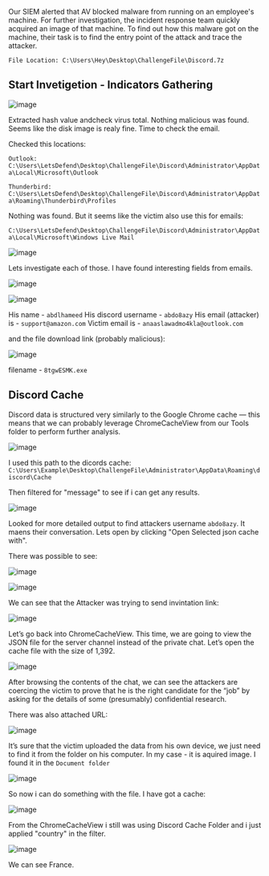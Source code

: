 Our SIEM alerted that AV blocked malware from running on an employee's machine. For further investigation, the incident response team quickly acquired an image of that machine. To find out how this malware got on the machine, their task is to find the entry point of the attack and trace the attacker.

`File Location: C:\Users\Hey\Desktop\ChallengeFile\Discord.7z`

## Start Invetigetion - Indicators Gathering

![image](https://github.com/user-attachments/assets/340ec5bb-8870-4931-b525-6e1ed12b6cf8)

Extracted hash value andcheck virus total. Nothing malicious was found. Seems like the disk image is realy fine.
Time to check the email.

Checked this locations:

`Outlook: C:\Users\LetsDefend\Desktop\ChallengeFile\Discord\Administrator\AppData\Local\Microsoft\Outlook`

`Thunderbird: C:\Users\LetsDefend\Desktop\ChallengeFile\Discord\Administrator\AppData\Roaming\Thunderbird\Profiles`

Nothing was found. But it seems like the victim also use this for emails:

`C:\Users\LetsDefend\Desktop\ChallengeFile\Discord\Administrator\AppData\Local\Microsoft\Windows Live Mail`

![image](https://github.com/user-attachments/assets/bdc48502-de85-46b1-beeb-a09dde7e2e32)

Lets investigate each of those.
I have found interesting fields from emails.

![image](https://github.com/user-attachments/assets/075fb6dc-acfc-4460-af17-aa3cab7a6fd0)

![image](https://github.com/user-attachments/assets/9a35b714-9992-455c-9cfc-f7fb57485980)

His name - `abdlhameed`
His discord username - `abdo8azy`
His email (attacker) is - `support@amazon.com`
Victim email is - `anaaslawadmo4kla@outlook.com`

and the file download link (probably malicious):

![image](https://github.com/user-attachments/assets/05c8b229-d922-4c79-9730-d448b6bb6ded)

filename - `8tgwESMK.exe`

## Discord Cache

Discord data is structured very similarly to the Google Chrome cache — this means that we can probably leverage ChromeCacheView from our Tools folder to perform further analysis.

![image](https://github.com/user-attachments/assets/bc658651-c8f5-4d8a-ae7d-9ab2d9aaf9ea)

I used this path to the dicords cache: `C:\Users\Example\Desktop\ChallengeFile\Administrator\AppData\Roaming\discord\Cache`

Then filtered for "message" to see if i can get any results.

![image](https://github.com/user-attachments/assets/20ae5e7d-5677-4770-8066-4506e67d02e4)

Looked for more detailed output to find attackers username `abdo8azy`. It maens their conversation.
Lets open by clicking "Open Selected json cache with".

There was possible to see:

![image](https://github.com/user-attachments/assets/1298d928-d5b4-414e-9d4f-d7ca10af7f14)

![image](https://github.com/user-attachments/assets/71919aa6-e33a-4ef2-81a5-cc81f50ec8b1)

We can see that the Attacker was trying to send invintation link:

![image](https://github.com/user-attachments/assets/b802bcbb-56ea-4703-b0d2-4d95df276d14)

Let’s go back into ChromeCacheView. This time, we are going to view the JSON file for the server channel instead of the private chat. Let’s open the cache file with the size of 1,392.

![image](https://github.com/user-attachments/assets/33f5190e-6576-47a7-b3fe-49fb4271600a)

After browsing the contents of the chat, we can see the attackers are coercing the victim to prove that he is the right candidate for the “job” by asking for the details of some (presumably) confidential research.

There was also attached URL:

![image](https://github.com/user-attachments/assets/4feacc67-a782-4939-ad47-36d52c46c531)

It’s sure that the victim uploaded the data from his own device, we just need to find it from the folder on his computer.
In my case - it is aquired image.
I found it in the `Document folder`

![image](https://github.com/user-attachments/assets/1430d79f-5ae6-4c81-a251-db4c62a8488d)

So now i can do something with the file. I have got a cache:

![image](https://github.com/user-attachments/assets/324fafb6-68ae-49dd-80c6-600307849cef)

From the ChromeCacheView i still was using Discord Cache Folder and i just applied "country" in the filter.  

![image](https://github.com/user-attachments/assets/358d5eb0-47af-4d91-8e63-33bb8595dc1e)

We can see France.

